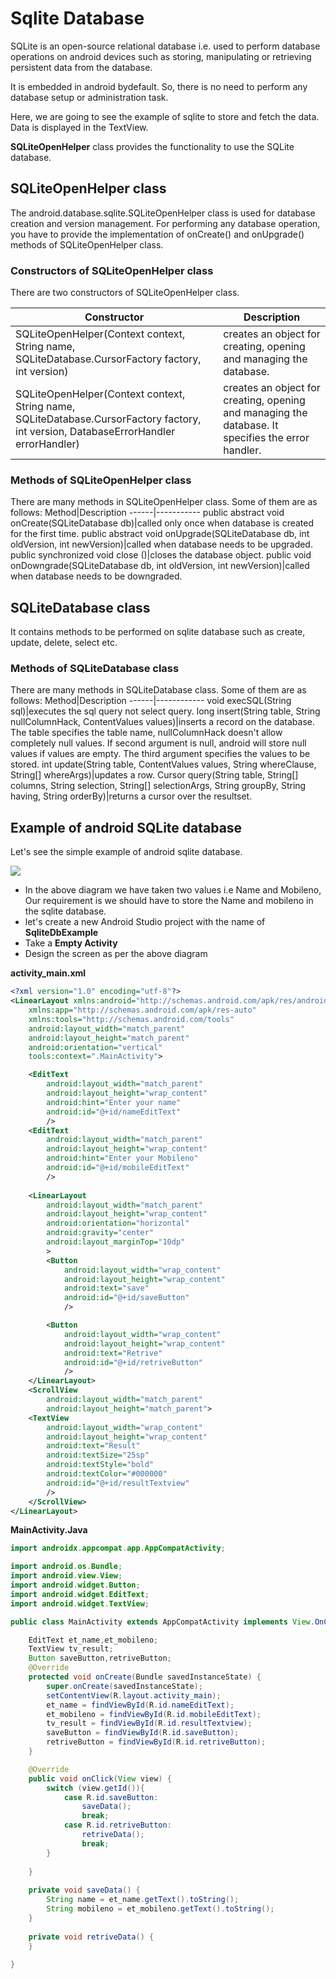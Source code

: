 # Sqlite Database

SQLite is an open-source relational database i.e. used to perform database operations on android devices such as storing, manipulating or retrieving persistent data from the database.

It is embedded in android bydefault. So, there is no need to perform any database setup or administration task.

Here, we are going to see the example of sqlite to store and fetch the data. Data is displayed in the TextView. 


**SQLiteOpenHelper** class provides the functionality to use the SQLite database.

## SQLiteOpenHelper class
The android.database.sqlite.SQLiteOpenHelper class is used for database creation and version management. For performing any database operation, you have to provide the implementation of onCreate() and onUpgrade() methods of SQLiteOpenHelper class.

### Constructors of SQLiteOpenHelper class
There are two constructors of SQLiteOpenHelper class.

Constructor|Description
-----------|------------
SQLiteOpenHelper(Context context, String name, SQLiteDatabase.CursorFactory factory, int version)|creates an object for creating, opening and managing the database.
SQLiteOpenHelper(Context context, String name, SQLiteDatabase.CursorFactory factory, int version, DatabaseErrorHandler errorHandler)|creates an object for creating, opening and managing the database. It specifies the error handler.

### Methods of SQLiteOpenHelper class
There are many methods in SQLiteOpenHelper class. Some of them are as follows:
Method|Description
------|-----------
public abstract void onCreate(SQLiteDatabase db)|called only once when database is created for the first time.
public abstract void onUpgrade(SQLiteDatabase db, int oldVersion, int newVersion)|called when database needs to be upgraded.
public synchronized void close ()|closes the database object.
public void onDowngrade(SQLiteDatabase db, int oldVersion, int newVersion)|called when database needs to be downgraded.

## SQLiteDatabase class

It contains methods to be performed on sqlite database such as create, update, delete, select etc.

### Methods of SQLiteDatabase class
There are many methods in SQLiteDatabase class. Some of them are as follows:
Method|Description
------|------------
void execSQL(String sql)|executes the sql query not select query.
long insert(String table, String nullColumnHack, ContentValues values)|inserts a record on the database. The table specifies the table name, nullColumnHack doesn't allow completely null values. If second argument is null, android will store null values if values are empty. The third argument specifies the values to be stored.
int update(String table, ContentValues values, String whereClause, String[] whereArgs)|updates a row.
Cursor query(String table, String[] columns, String selection, String[] selectionArgs, String groupBy, String having, String orderBy)|returns a cursor over the resultset.

## Example of android SQLite database
Let's see the simple example of android sqlite database.

<img src='https://raw.githubusercontent.com/mastan511/MastanImages/master/Sqlite.PNG'>

- In the above diagram we have taken two values i.e Name and Mobileno, Our requirement is we should have to store the Name and mobileno in the sqlite database.
- let's create a new Android Studio project with the name of **SqliteDbExample**
- Take a **Empty Activity**
- Design the screen as per the above diagram 

**activity_main.xml**

```xml
<?xml version="1.0" encoding="utf-8"?>
<LinearLayout xmlns:android="http://schemas.android.com/apk/res/android"
    xmlns:app="http://schemas.android.com/apk/res-auto"
    xmlns:tools="http://schemas.android.com/tools"
    android:layout_width="match_parent"
    android:layout_height="match_parent"
    android:orientation="vertical"
    tools:context=".MainActivity">

    <EditText
        android:layout_width="match_parent"
        android:layout_height="wrap_content"
        android:hint="Enter your name"
        android:id="@+id/nameEditText"
        />
    <EditText
        android:layout_width="match_parent"
        android:layout_height="wrap_content"
        android:hint="Enter your Mobileno"
        android:id="@+id/mobileEditText"
        />
    
    <LinearLayout
        android:layout_width="match_parent"
        android:layout_height="wrap_content"
        android:orientation="horizontal"
        android:gravity="center"
        android:layout_marginTop="10dp" 
        >
        <Button
            android:layout_width="wrap_content"
            android:layout_height="wrap_content"
            android:text="save"
            android:id="@+id/saveButton"
            />

        <Button
            android:layout_width="wrap_content"
            android:layout_height="wrap_content"
            android:text="Retrive"
            android:id="@+id/retriveButton"
            />
    </LinearLayout>
    <ScrollView
        android:layout_width="match_parent"
        android:layout_height="match_parent">
    <TextView
        android:layout_width="wrap_content"
        android:layout_height="wrap_content"
        android:text="Result"
        android:textSize="25sp"
        android:textStyle="bold"
        android:textColor="#000000"
        android:id="@+id/resultTextview"
        />
    </ScrollView>
</LinearLayout>

```
**MainActivity.Java**

```java
import androidx.appcompat.app.AppCompatActivity;

import android.os.Bundle;
import android.view.View;
import android.widget.Button;
import android.widget.EditText;
import android.widget.TextView;

public class MainActivity extends AppCompatActivity implements View.OnClickListener {

    EditText et_name,et_mobileno;
    TextView tv_result;
    Button saveButton,retriveButton;
    @Override
    protected void onCreate(Bundle savedInstanceState) {
        super.onCreate(savedInstanceState);
        setContentView(R.layout.activity_main);
        et_name = findViewById(R.id.nameEditText);
        et_mobileno = findViewById(R.id.mobileEditText);
        tv_result = findViewById(R.id.resultTextview);
        saveButton = findViewById(R.id.saveButton);
        retriveButton = findViewById(R.id.retriveButton);
    }

    @Override
    public void onClick(View view) {
        switch (view.getId()){
            case R.id.saveButton:
                saveData();
                break;
            case R.id.retriveButton:
                retriveData();
                break;
        }
        
    }
    
    private void saveData() {
        String name = et_name.getText().toString();
        String mobileno = et_mobileno.getText().toString();
    }
    
    private void retriveData() {
    }
    
}

```





